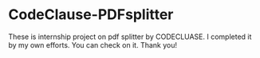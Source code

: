# CodeClause-PDFsplitter
These is internship project on pdf splitter by CODECLUASE. I completed it by my own efforts. You can check on it. Thank you!
